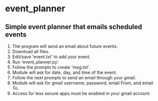 # event_planner
Simple event planner that emails scheduled events
---------------------------------
1) The program will send an email about future events.
2) Download all files.
3) Edit/save 'event.txt' to add your event.
4) Run 'event_planner.py'.
5) Follow the prompts to create 'msg.txt'.
6) Module will ask for date, day, and time of the event.
7) Follow the next prompts to send an email through your gmail.
8) Module will ask for gmail username, password, email From, and email To.
9) Access for less secure apps must be enabled in your gmail account.
